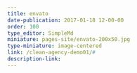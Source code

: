 ```yaml
---
title: envato
date-publication: 2017-01-18 12-00-00
order: 100
type_editor: SimpleMd
miniature: pages-site/envato-200x50.jpg
type-miniature: image-centered
link: /clean-agency-demo01/#
description-link: 
--- 
```

